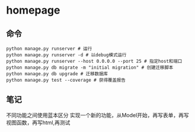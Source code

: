 # homepage
## 命令
```shell
python manage.py runserver # 运行
python manage.py runserver -d # 以debug模式运行
python manage.py runserver --host 0.0.0.0 --port 25 # 指定host和端口
python manage.py db migrate -m "initial migration" # 创建迁移脚本
python manage.py db upgrade # 迁移数据库
python manage.py test --coverage # 获得覆盖报告
```
## 笔记
不同功能之间使用蓝本区分
实现一个新的功能，从Model开始，再写表单，再写视图函数，再写html,再测试